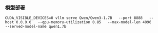 ### 模型部署
`CUDA_VISIBLE_DEVICES=0 vllm serve Qwen/Qwen3-1.7B   --port 8888   --host 0.0.0.0   --gpu-memory-utilization 0.85   --max-model-len 4096   --served-model-name qwen1.7b`
